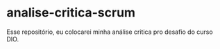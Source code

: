 # analise-critica-scrum
Esse repositório, eu colocarei minha análise critica pro desafio do curso DIO. 
